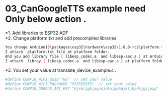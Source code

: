 # 03_CanGoogleTTS example need Only below action . 
*1. Add libraries to ESP32 ADF  
*2. Change platform.txt and add precompiled libraries  
```bash
You change Arduino15\packages\esp32\hardware\esp32\1.0.0-rc2\platform.txt. to use precompiled libraries like libesp_codec.a.  
I attach  platform.txt file at platform folder.    
And you add library file ( libesp_codec.a  and libesp-aac.a ) at Arduino15\packages\esp32\hardware\esp32\1.0.0-rc2\tools\sdk\lib .  
I attach  libray ( libesp_codec.a  and libesp-aac.a ) at platform folder.   
```
*3. You set your value at  translate_device_example.c .  
```bash
#define CONFIG_WIFI_SSID "G6"  // set your value  
#define CONFIG_WIFI_PASSWORD "555555555"  // set your value  
#define CONFIG_GOOGLE_API_KEY "djskljgkjagiAjdkajgkAdjkfjkadsjgijoag"  // set your value  
```
